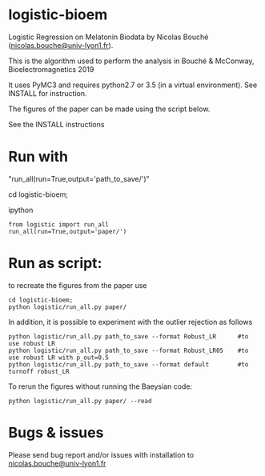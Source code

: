 # logistic-bioem
Logistic Regression on Melatonin Biodata by  Nicolas Bouché (nicolas.bouche@univ-lyon1.fr).

This is the algorithm used to perform the analysis in Bouché & McConway, Bioelectromagnetics 2019

It uses PyMC3 and requires python2.7 or 3.5 (in a virtual environment). See INSTALL for instruction.

The figures of the paper can be made using the script below.

See the INSTALL instructions

# Run with 

"run_all(run=True,output='path_to_save/')"

cd logistic-bioem;

ipython
```
from logistic import run_all
run_all(run=True,output='paper/')
```

# Run as script:

to recreate the figures from the paper use
```
cd logistic-bioem;
python logistic/run_all.py paper/
```

In addition, it is possible to experiment with the outlier rejection as follows
```
python logistic/run_all.py path_to_save --format Robust_LR      #to use robust LR
python logistic/run_all.py path_to_save --format Robust_LR05    #to use robust LR with p_out=0.5
python logistic/run_all.py path_to_save --format default        #to turnoff robust_LR
```
To rerun the figures without running the Baeysian code:
```
python logistic/run_all.py paper/ --read
```

# Bugs & issues

Please send bug report and/or issues with installation to nicolas.bouche@univ-lyon1.fr
